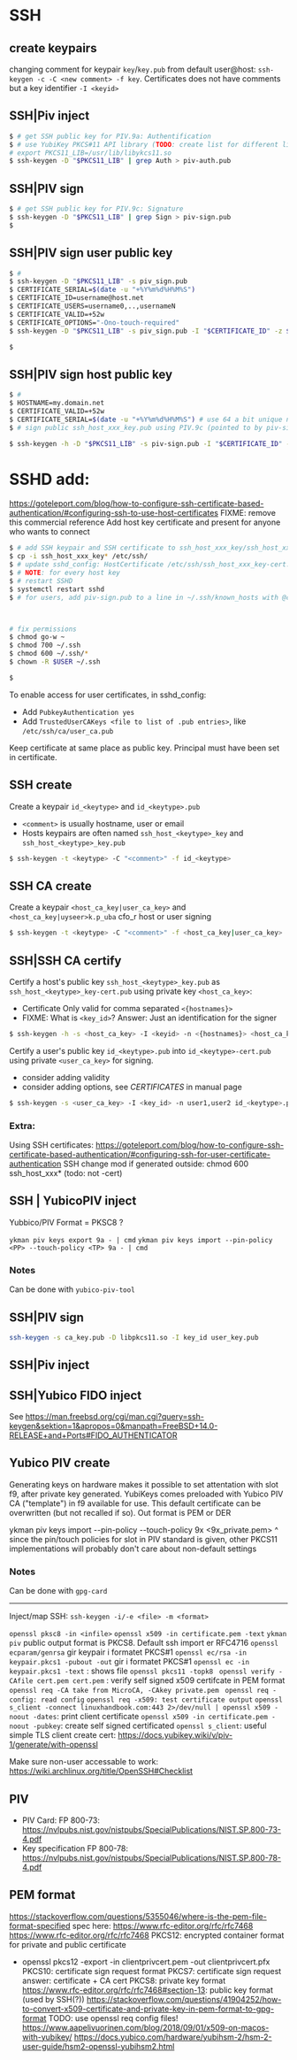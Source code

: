 # SSH

## create keypairs

changing comment for keypair `key`/`key.pub` from default user@host:
`ssh-keygen -c -C <new comment> -f key`. Certificates does not have comments but a key identifier `-I <keyid>`

## SSH|Piv inject

```sh
$ # get SSH public key for PIV.9a: Authentification
$ # use YubiKey PKCS#11 API library (TODO: create list for different libs)
# export PKCS11_LIB=/usr/lib/libykcs11.so
$ ssh-keygen -D "$PKCS11_LIB" | grep Auth > piv-auth.pub
```

## SSH|PIV sign 
```sh
$ # get SSH public key for PIV.9c: Signature
$ ssh-keygen -D "$PKCS11_LIB" | grep Sign > piv-sign.pub
$ 
```

## SSH|PIV sign user public key

```sh
$ # 
$ ssh-keygen -D "$PKCS11_LIB" -s piv_sign.pub 
$ CERTIFICATE_SERIAL=$(date -u "+%Y%m%d%H%M%S") 
$ CERTIFICATE_ID=username@host.net
$ CERTIFICATE_USERS=username0,..,usernameN
$ CERTIFICATE_VALID=+52w
$ CERTIFICATE_OPTIONS="-Ono-touch-required"
$ ssh-keygen -D "$PKCS11_LIB" -s piv_sign.pub -I "$CERTIFICATE_ID" -z $CERTIFICATE_SERIAL -n $CERTIFICATE_USERS $CERTIFICATE_OPTIONS -V $CERTIFICATE_VALID userkey.pub

$ 
```

## SSH|PIV sign host public key

```sh
$ # 
$ HOSTNAME=my.domain.net
$ CERTIFICATE_VALID=+52w
$ CERTIFICATE_SERIAL=$(date -u "+%Y%m%d%H%M%S") # use 64 a bit unique number for this certificate, https://security.stackexchange.com/questions/246389/ssh-keygen-how-to-guarantee-the-uniqueness-of-serial-numbers, 64 bit
$ # sign public ssh_host_xxx_key.pub using PIV.9c (pointed to by piv-sign.pub), creating ssh_host_xxx_key-cert.pub for the host with (domain) name HOSTNAME

$ ssh-keygen -h -D "$PKCS11_LIB" -s piv-sign.pub -I "$CERTIFICATE_ID" -n "$HOSTNAME" -V $CERTIFICATE_VALID -z $CERTIFICATE_SERIAL ssh_host_xxx_key.pub

```

# SSHD add: 
https://goteleport.com/blog/how-to-configure-ssh-certificate-based-authentication/#configuring-ssh-to-use-host-certificates FIXME: remove this commercial reference
Add host key certificate and present for anyone who wants to connect
```sh
$ # add SSH keypair and SSH certificate to ssh_host_xxx_key/ssh_host_xxx_key.pub
$ cp -i ssh_host_xxx_key* /etc/ssh/
$ # update sshd_config: HostCertificate /etc/ssh/ssh_host_xxx_key-cert.pub', https://man.archlinux.org/man/sshd_config.5#HostCertificate
$ # NOTE: for every host key
$ # restart SSHD
$ systemctl restart sshd
$ # for users, add piv-sign.pub to a line in ~/.ssh/known_hosts with @cert-authority *.domain.net: @cert-authority *.example.com,ip, <piv-sign.pub content>



# fix permissions
$ chmod go-w ~
$ chmod 700 ~/.ssh
$ chmod 600 ~/.ssh/*
$ chown -R $USER ~/.ssh 

$ 
```

To enable access for user certificates, in sshd_config: 
* Add `PubkeyAuthentication yes`
* Add `TrustedUserCAKeys <file to list of .pub entries>`, like `/etc/ssh/ca/user_ca.pub`

Keep certificate at same place as public key. Principal must have been set in certificate.

## SSH create

Create a keypair `id_<keytype>` and `id_<keytype>.pub`

* `<comment>` is usually hostname, user or email
* Hosts keypairs are often named `ssh_host_<keytype>_key` and `ssh_host_<keytype>_key.pub`

```sh
$ ssh-keygen -t <keytype> -C "<comment>" -f id_<keytype>
```

## SSH CA create

Create a keypair `<host_ca_key|user_ca_key>` and `<host_ca_key|uyseer>k.p_uba` cfo_r host or user signing

```sh
$ ssh-keygen -t <keytype> -C "<comment>" -f <host_ca_key|user_ca_key>
```

## SSH|SSH CA certify

Certify a host's public key `ssh_host_<keytype>_key.pub` as `ssh_host_<keytype>_key-cert.pub` using private key `<host_ca_key>`:

  * Certificate Only valid for comma separated `<{hostnames}>`
  * FIXME: What is `<key_id>`? Answer: Just an identification for the signer

```sh
$ ssh-keygen -h -s <host_ca_key> -I <keyid> -n <{hostnames}> <host_ca_key> 
```

Certify a user's public key `id_<keytype>.pub` into `id_<keytype>-cert.pub` using private `<user_ca_key>` for signing.
  * consider adding validity
  * consider adding options, see _CERTIFICATES_ in manual page 


```sh
$ ssh-keygen -s <user_ca_key> -I <key_id> -n user1,user2 id_<keytype>.pub
```

### Extra:
Using SSH certificates: https://goteleport.com/blog/how-to-configure-ssh-certificate-based-authentication/#configuring-ssh-for-user-certificate-authentication
SSH change mod if generated outside: chmod 600 ssh_host_xxx* (todo: not -cert)

## SSH | YubicoPIV inject
Yubbico/PIV Format = PKSC8 ?

`ykman piv keys export 9a - | cmd`
`ykman piv keys import --pin-policy <PP> --touch-policy <TP> 9a - | cmd`

### Notes
Can be done with `yubico-piv-tool`

## SSH|PIV sign

```sh
ssh-keygen -s ca_key.pub -D libpkcs11.so -I key_id user_key.pub
```

## SSH|Piv inject

## SSH|Yubico FIDO inject
See https://man.freebsd.org/cgi/man.cgi?query=ssh-keygen&sektion=1&apropos=0&manpath=FreeBSD+14.0-RELEASE+and+Ports#FIDO_AUTHENTICATOR

## Yubico PIV create
Generating keys on hardware makes it possible to set attentation with slot f9, after private key generated. YubiKeys comes preloaded with Yubico PIV CA ("template") in f9 available for use. This default certificate can be overwritten (but not recalled if so). Out format is PEM or DER

ykman piv keys import --pin-policy <POLICY> --touch-policy <POLICY> 9x <9x_private.pem>
^ since the pin/touch policies for slot in PIV standard is given, other PKCS11 implementations will probably don't care about non-default settings
### Notes
Can be done with `gpg-card`

----------------------

Inject/map SSH: `ssh-keygen -i/-e <file> -m <format>`

`openssl pksc8 -in <infile>`
`openssl x509 -in certificate.pem -text`
`ykman piv` public output format is PKCS8. Default ssh import er RFC4716
`openssl ecparam/genrsa` gir keypair i formatet PKCS#1
`openssl ec/rsa -in keypair.pkcs1 -pubout -out` gir  i formatet PKCS#1
`openssl ec -in keypair.pkcs1 -text` : shows file
`openssl pkcs11 -topk8 `
`openssl verify -CAfile cert.pem cert.pem` : verify self signed x509 certifcate in PEM format 
`openssl req -CA take from MicroCA, -CAkey private.pem `
`openssl req -config: read config`
`openssl req -x509: test certificate output`
`openssl s_client -connect linuxhandbook.com:443 2>/dev/null | openssl x509 -noout -dates`: print client certificate
`openssl x509 -in certificate.pem -noout -pubkey`: create self signed certificated
`openssl s_client`: useful simple TLS client
create cert: https://docs.yubikey.wiki/v/piv-1/generate/with-openssl

Make sure non-user accessable to work: https://wiki.archlinux.org/title/OpenSSH#Checklist

## PIV
* PIV Card: FP 800-73: https://nvlpubs.nist.gov/nistpubs/SpecialPublications/NIST.SP.800-73-4.pdf
* Key specification FP 800-78: https://nvlpubs.nist.gov/nistpubs/SpecialPublications/NIST.SP.800-78-4.pdf

## PEM format 
https://stackoverflow.com/questions/5355046/where-is-the-pem-file-format-specified
spec here: https://www.rfc-editor.org/rfc/rfc7468
https://www.rfc-editor.org/rfc/rfc7468
PKCS12: encrypted container format for private and public certificate
  - openssl pkcs12 -export -in clientprivcert.pem -out clientprivcert.pfx
PKCS10: certificate sign request format
PKCS7: certificate sign request answer: certificate + CA cert
PKCS8: private key format
https://www.rfc-editor.org/rfc/rfc7468#section-13: public key format (used by SSH(?))
https://stackoverflow.com/questions/41904252/how-to-convert-x509-certificate-and-private-key-in-pem-format-to-gpg-format
TODO: use openssl req config files! https://www.aapelivuorinen.com/blog/2018/09/01/x509-on-macos-with-yubikey/
https://docs.yubico.com/hardware/yubihsm-2/hsm-2-user-guide/hsm2-openssl-yubihsm2.html
